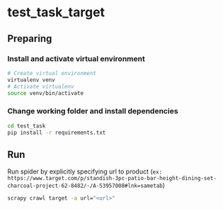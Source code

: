 # test_task_target

## Preparing
### Install and activate virtual environment
```sh
# Create virtual environment
virtualenv venv
# Activate virtualenv
source venv/bin/activate
```

### Change working folder and install dependencies
```sh
cd test_task
pip install -r requirements.txt
```

## Run

Run spider by explicitly specifying url to product 
(`ex: https://www.target.com/p/standish-3pc-patio-bar-height-dining-set-charcoal-project-62-8482/-/A-53957008#lnk=sametab`)
```sh
scrapy crawl target -a url="<url>"
```
